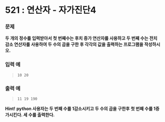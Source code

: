 # 521 : 연산자 - 자가진단4

### 문제
**두 개의 정수를 입력받아서 첫 번째수는 후치 증가 연산자를 사용하고 두 번째 수는 전치 감소 연산자를 사용하여 두 수의 곱을 구한 후 각각의 값을 출력하는 프로그램을 작성하시오.**

### 입력 예
>     10 20

### 출력 예
>     11 19 190

**Hint!**
**python 사용자는 두 번째 수를 1감소시키고 두 수의 곱을 구한후 첫 번째 수를 1증가시킨다. 세 수를 출력한다.**
